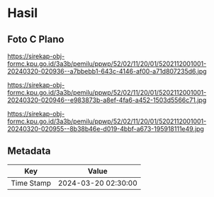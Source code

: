 # Hasil

## Foto C Plano

https://sirekap-obj-formc.kpu.go.id/3a3b/pemilu/ppwp/52/02/11/20/01/5202112001001-20240320-020936--a7bbebb1-643c-4146-af00-a71d807235d6.jpg

https://sirekap-obj-formc.kpu.go.id/3a3b/pemilu/ppwp/52/02/11/20/01/5202112001001-20240320-020946--e983873b-a8ef-4fa6-a452-1503d5566c71.jpg

https://sirekap-obj-formc.kpu.go.id/3a3b/pemilu/ppwp/52/02/11/20/01/5202112001001-20240320-020955--8b38b46e-d019-4bbf-a673-195918111e49.jpg


## Metadata

| Key        | Value               |
| ---------- | ------------------- |
| Time Stamp | 2024-03-20 02:30:00 |



